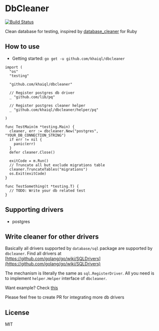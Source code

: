 # DbCleaner

[![Build Status](https://travis-ci.org/khaiql/dbcleaner.svg?branch=master)](https://travis-ci.org/khaiql/dbcleaner)

Clean database for testing, inspired by [database_cleaner](https://github.com/DatabaseCleaner/database_cleaner) for Ruby

## How to use

* Getting started: `go get -u github.com/khaiql/dbcleaner`

```
import (
  "os"
  "testing"

  "github.com/khaiql/dbcleaner"

  // Register postgres db driver
  _ "github.com/lib/pq"

  // Register postgres cleaner helper
  _ "github.com/khaiql/dbcleaner/helper/pq"

)

func TestMain(m *testing.Main) {
  cleaner, err := dbcleaner.New("postgres", "YOUR_DB_CONNECTION_STRING")
  if err != nil {
    panic(err)
  }
  defer cleaner.Close()

  exitCode = m.Run()
  // Truncate all but exclude migrations table
  cleaner.TruncateTables("migrations")
  os.Exit(exitCode)
}

func TestSomething(t *testing.T) {
  // TODO: Write your db related test
}
```

## Supporting drivers

* postgres

## Write cleaner for other drivers

Basically all drivers supported by `database/sql` package are supported by
`dbcleaner`. Find all drivers at
[https://github.com/golang/go/wiki/SQLDrivers](https://github.com/golang/go/wiki/SQLDrivers)

The mechanism is literally the same as `sql.RegisterDriver`. All you need is to
implement `helper.Helper` interface of `dbcleaner`.

Want example? Check [this]( `https://github.com/khaiql/dbcleaner/tree/master/helper/pq`)

Please feel free to create PR for integrating more db drivers

## License

MIT
